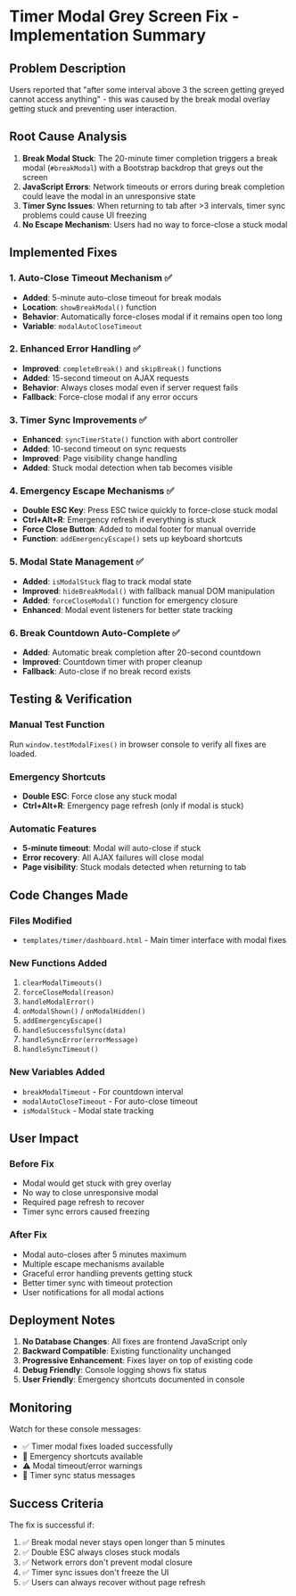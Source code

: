 # Timer Modal Grey Screen Fix - Implementation Summary

## Problem Description
Users reported that "after some interval above 3 the screen getting greyed cannot access anything" - this was caused by the break modal overlay getting stuck and preventing user interaction.

## Root Cause Analysis
1. **Break Modal Stuck**: The 20-minute timer completion triggers a break modal (`#breakModal`) with a Bootstrap backdrop that greys out the screen
2. **JavaScript Errors**: Network timeouts or errors during break completion could leave the modal in an unresponsive state
3. **Timer Sync Issues**: When returning to tab after >3 intervals, timer sync problems could cause UI freezing
4. **No Escape Mechanism**: Users had no way to force-close a stuck modal

## Implemented Fixes

### 1. Auto-Close Timeout Mechanism ✅
- **Added**: 5-minute auto-close timeout for break modals
- **Location**: `showBreakModal()` function
- **Behavior**: Automatically force-closes modal if it remains open too long
- **Variable**: `modalAutoCloseTimeout`

### 2. Enhanced Error Handling ✅
- **Improved**: `completeBreak()` and `skipBreak()` functions
- **Added**: 15-second timeout on AJAX requests
- **Behavior**: Always closes modal even if server request fails
- **Fallback**: Force-close modal if any error occurs

### 3. Timer Sync Improvements ✅
- **Enhanced**: `syncTimerState()` function with abort controller
- **Added**: 10-second timeout on sync requests
- **Improved**: Page visibility change handling
- **Added**: Stuck modal detection when tab becomes visible

### 4. Emergency Escape Mechanisms ✅
- **Double ESC Key**: Press ESC twice quickly to force-close stuck modal
- **Ctrl+Alt+R**: Emergency refresh if everything is stuck
- **Force Close Button**: Added to modal footer for manual override
- **Function**: `addEmergencyEscape()` sets up keyboard shortcuts

### 5. Modal State Management ✅
- **Added**: `isModalStuck` flag to track modal state
- **Improved**: `hideBreakModal()` with fallback manual DOM manipulation
- **Added**: `forceCloseModal()` function for emergency closure
- **Enhanced**: Modal event listeners for better state tracking

### 6. Break Countdown Auto-Complete ✅
- **Added**: Automatic break completion after 20-second countdown
- **Improved**: Countdown timer with proper cleanup
- **Fallback**: Auto-close if no break record exists

## Testing & Verification

### Manual Test Function
Run `window.testModalFixes()` in browser console to verify all fixes are loaded.

### Emergency Shortcuts
- **Double ESC**: Force close any stuck modal
- **Ctrl+Alt+R**: Emergency page refresh (only if modal is stuck)

### Automatic Features
- **5-minute timeout**: Modal will auto-close if stuck
- **Error recovery**: All AJAX failures will close modal
- **Page visibility**: Stuck modals detected when returning to tab

## Code Changes Made

### Files Modified
- `templates/timer/dashboard.html` - Main timer interface with modal fixes

### New Functions Added
1. `clearModalTimeouts()`
2. `forceCloseModal(reason)`
3. `handleModalError()`
4. `onModalShown()` / `onModalHidden()`
5. `addEmergencyEscape()`
6. `handleSuccessfulSync(data)`
7. `handleSyncError(errorMessage)`
8. `handleSyncTimeout()`

### New Variables Added
- `breakModalTimeout` - For countdown interval
- `modalAutoCloseTimeout` - For auto-close timeout
- `isModalStuck` - Modal state tracking

## User Impact

### Before Fix
- Modal would get stuck with grey overlay
- No way to close unresponsive modal
- Required page refresh to recover
- Timer sync errors caused freezing

### After Fix
- Modal auto-closes after 5 minutes maximum
- Multiple escape mechanisms available
- Graceful error handling prevents getting stuck
- Better timer sync with timeout protection
- User notifications for all modal actions

## Deployment Notes

1. **No Database Changes**: All fixes are frontend JavaScript only
2. **Backward Compatible**: Existing functionality unchanged
3. **Progressive Enhancement**: Fixes layer on top of existing code
4. **Debug Friendly**: Console logging shows fix status
5. **User Friendly**: Emergency shortcuts documented in console

## Monitoring

Watch for these console messages:
- ✅ Timer modal fixes loaded successfully
- 🔧 Emergency shortcuts available
- ⚠️ Modal timeout/error warnings
- 🔄 Timer sync status messages

## Success Criteria

The fix is successful if:
1. ✅ Break modal never stays open longer than 5 minutes
2. ✅ Double ESC always closes stuck modals
3. ✅ Network errors don't prevent modal closure
4. ✅ Timer sync issues don't freeze the UI
5. ✅ Users can always recover without page refresh